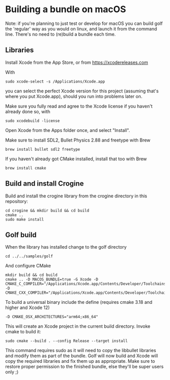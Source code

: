 # Building a bundle on macOS

Note: if you're planning to just test or develop for macOS you can build golf the 'regular' way as you would on linux, and launch it from the command line. There's no need to (re)build a bundle each time.

## Libraries

Install Xcode from the App Store, or from <https://xcodereleases.com>

With

```shell
sudo xcode-select -s /Applications/Xcode.app
```

you can select the perfect Xcode version for this project (assuming that's where you put Xcode.app), should you run into problems later on.

Make sure you fully read and agree to the Xcode license if you haven't already done so, with

```shell
sudo xcodebuild -license
```

Open Xcode from the Apps folder once, and select "Install".

Make sure to install SDL2, Bullet Physics 2.88 and freetype with Brew

```shell
brew install bullet sdl2 freetype
```

If you haven't already got CMake installed, install that too with Brew

```shell
brew install cmake
```

## Build and install Crogine

Build and install the crogine library from the crogine directory in this repository:

```shell
cd crogine && mkdir build && cd build
cmake ..
sudo make install
```

## Golf build

When the library has installed change to the golf directory

```shell
cd ../../samples/golf
```

And configure CMake

```shell
mkdir build && cd build
cmake .. -D MACOS_BUNDLE=true -G Xcode -D CMAKE_C_COMPILER="/Applications/Xcode.app/Contents/Developer/Toolchains/XcodeDefault.xctoolchain/usr/bin/cc" -D CMAKE_CXX_COMPILER="/Applications/Xcode.app/Contents/Developer/Toolchains/XcodeDefault.xctoolchain/usr/bin/c++"
```

To build a universal binary include the define (requires cmake 3.18 and higher and Xcode 12)

```shell
-D CMAKE_OSX_ARCHITECTURES="arm64;x86_64"
```

This will create an Xcode project in the current build directory. Invoke cmake to build it:

```shell
sudo cmake --build . --config Release --target install
```

This command requires sudo as it will need to copy the libbullet libraries and modify them as part of the bundle. Golf will now build and Xcode will copy the required libraries and fix them up as appropriate. Make sure to restore proper permission to the finished bundle, else they'll be super users only ;)
